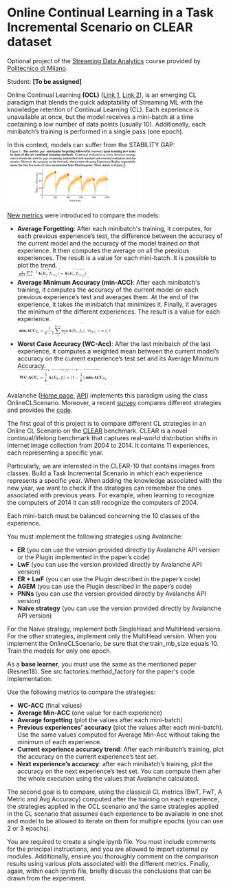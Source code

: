 Online Continual Learning in a Task Incremental Scenario on CLEAR dataset
============

Optional project of the [Streaming Data Analytics](http://emanueledellavalle.org/teaching/streaming-data-analytics-2022-23/) course provided by [Politecnico di Milano](https://www11.ceda.polimi.it/schedaincarico/schedaincarico/controller/scheda_pubblica/SchedaPublic.do?&evn_default=evento&c_classe=811164&polij_device_category=DESKTOP&__pj0=0&__pj1=1b82965d3c68857e2087d3f3b98a9e40).

Student: **[To be assigned]**

Online Continual Learning **(OCL)** ([Link 1](https://arxiv.org/abs/2003.09114), [Link 2](https://arxiv.org/abs/2101.10423)), is an emerging CL paradigm that blends the quick adaptability of Streaming ML with the knowledge retention of Continual Learning (CL). Each experience is unavailable at once, but the model receives a mini-batch at a time containing a low number of data points (usually 10). Additionally, each minibatch’s training is performed in a single pass (one epoch).

In this context, models can suffer from the STABILITY GAP: \
![plot](./images/stability_gap.png)


[New metrics](https://arxiv.org/abs/2205.13452) were introduced to compare the models:
- **Average Forgetting**: After each minibatch's training, it computes, for each previous experience’s test, the difference between the accuracy of the current model and the accuracy of the model trained on that experience. It then computes the average on all the previous experiences. The result is a value for each mini-batch. It is possible to plot the trend. \
![plot](./images/average_forgetting.png)
- **Average Minimum Accuracy (min-ACC)**: After each minibatch's training, it computes the accuracy of the current model on each previous experience’s test and averages them. At the end of the experience, it takes the minibatch that minimizes it. Finally, it averages the minimum of the different experiences. The result is a value for each experience. \
![plot](./images/min_acc.png)
- **Worst Case Accuracy (WC-Acc)**: After the last minibatch of the last experience, it computes a weighted mean between the current model’s accuracy on the current experience’s test set and its Average Minimum Accuracy. \
![plot](./images/wc_acc.png)

Avalanche ([Home page](https://avalanche.continualai.org/), [API](https://avalanche-api.continualai.org/en/v0.3.1/)) implements this paradigm using the class OnlineCLScenario.
Moreover, a recent [survey](https://arxiv.org/abs/2308.10328) compares different strategies and provides the [code](https://github.com/AlbinSou/ocl_survey).


The first goal of this project is to compare different CL strategies in an Online CL Scenario on the [CLEAR](https://linzhiqiu.gitbook.io/the-clear-benchmark/) benchmark. CLEAR is a novel continual/lifelong benchmark that captures real-world distribution shifts in Internet image collection from 2004 to 2014. It contains 11 experiences, each representing a specific year. 

Particularly, we are interested in the CLEAR-10 that contains images from classes. Build a Task Incremental Scenario in which each experience represents a specific year. When adding the knowledge associated with the new year, we want to check if the strategies can remember the ones associated with previous years. For example, when learning to recognize the computers of 2014 it can still recognize the computers of 2004.

Each mini-batch must be balanced concerning the 10 classes of the experience.

You must implement the following strategies using Avalanche:
- **ER** (you can use the version provided directly by Avalanche API version or the Plugin implemented in the paper’s code)
- **LwF** (you can use the version provided directly by Avalanche API version)
- **ER + LwF** (you can use the Plugin described in the paper’s code)
- **AGEM** (you can use the Plugin described in the paper’s code)
- **PNNs** (you can use the version provided directly by Avalanche API version)
- **Naive strategy** (you can use the version provided directly by Avalanche API version)

For the Naive strategy, implement both SingleHead and MultiHead versions. For the other strategies, implement only the MultiHead version.
When you implement the OnlineCLScenario, be sure that the train_mb_size equals 10. Train the models for only one epoch.

As a **base learner**, you must use the same as the mentioned paper (Resnet18).
See src.factories.method_factory for the paper's code implementation.

Use the following metrics to compare the strategies:
- **WC-ACC** (final values)
- **Average Min-ACC** (one value for each experience)
- **Average forgetting** (plot the values after each mini-batch)
- **Previous experiences’ accuracy** (plot the values after each mini-batch). Use the same values computed for Average Min-Acc without taking the minimum of each experience. 
- **Current experience accuracy trend**: After each minibatch’s training,  plot the accuracy on the current experience’s test set. 
- **Next experience’s accuracy**: after each minibatch’s training, plot the accuracy on the next experience’s test set.
You can compute them after the whole execution using the values that Avalanche calculated.

The second goal is to compare, using the classical CL metrics (BwT, FwT, A Metric and Avg Accuracy) computed after the training on each experience, the strategies applied in the OCL scenario and the same strategies applied in the CL scenario that assumes each experience to be available in one shot and model to be allowed to iterate on them for multiple epochs (you can use 2 or 3 epochs).

You are required to create a single ipynb file. You must include comments for the principal instructions, and you are allowed to import external py modules. Additionally, ensure you thoroughly comment on the comparison results using various plots associated with the different metrics. Finally, again, within each ipynb file, briefly discuss the conclusions that can be drawn from the experiment.
